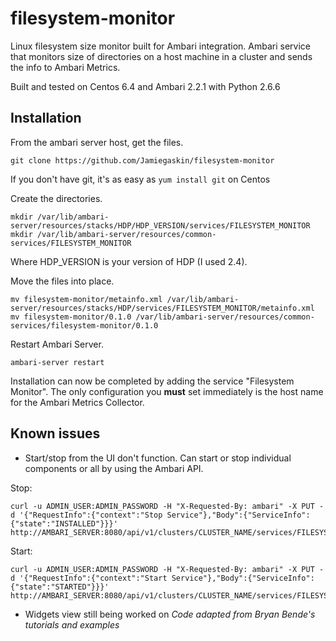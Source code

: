 # filesystem-monitor
Linux filesystem size monitor built for Ambari integration. Ambari service that monitors size of directories on a host machine in a cluster and sends the info to Ambari Metrics.

Built and tested on Centos 6.4 and Ambari 2.2.1 with Python 2.6.6

## Installation
From the ambari server host, get the files.
```
git clone https://github.com/Jamiegaskin/filesystem-monitor
```
If you don't have git, it's as easy as `yum install git` on Centos

Create the directories.
```
mkdir /var/lib/ambari-server/resources/stacks/HDP/HDP_VERSION/services/FILESYSTEM_MONITOR
mkdir /var/lib/ambari-server/resources/common-services/FILESYSTEM_MONITOR
```
Where HDP_VERSION is your version of HDP (I used 2.4).

Move the files into place.
```
mv filesystem-monitor/metainfo.xml /var/lib/ambari-server/resources/stacks/HDP/services/FILESYSTEM_MONITOR/metainfo.xml
mv filesystem-monitor/0.1.0 /var/lib/ambari-server/resources/common-services/filesystem-monitor/0.1.0
```

Restart Ambari Server.
```
ambari-server restart
```

Installation can now be completed by adding the service "Filesystem Monitor". The only configuration you **must** set immediately is the host name for the Ambari Metrics Collector.

## Known issues
- Start/stop from the UI don't function. Can start or stop individual components or all by using the Ambari API.

Stop:
``` 
curl -u ADMIN_USER:ADMIN_PASSWORD -H "X-Requested-By: ambari" -X PUT -d '{"RequestInfo":{"context":"Stop Service"},"Body":{"ServiceInfo":{"state":"INSTALLED"}}}' http://AMBARI_SERVER:8080/api/v1/clusters/CLUSTER_NAME/services/FILESYSTEM_MONITOR
```
Start:
``` 
curl -u ADMIN_USER:ADMIN_PASSWORD -H "X-Requested-By: ambari" -X PUT -d '{"RequestInfo":{"context":"Start Service"},"Body":{"ServiceInfo":{"state":"STARTED"}}}' http://AMBARI_SERVER:8080/api/v1/clusters/CLUSTER_NAME/services/FILESYSTEM_MONITOR
```
- Widgets view still being worked on
*Code adapted from Bryan Bende's tutorials and examples*
